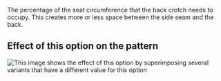 The percentage of the seat circumference that the back crotch needs to occupy. This creates more or less space between the side seam and the back.

## Effect of this option on the pattern

![This image shows the effect of this option by superimposing several variants that have a different value for this option](waralee\_crotchback\_sample.svg "Effect of this option on the pattern")
